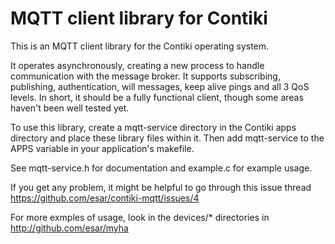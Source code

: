 MQTT client library for Contiki
===============================

This is an MQTT client library for the Contiki operating system.

It operates asynchronously, creating a new process to handle communication
with the message broker. It supports subscribing, publishing, authentication,
will messages, keep alive pings and all 3 QoS levels. In short, it should be
a fully functional client, though some areas haven't been well tested yet.

To use this library, create a mqtt-service directory in the Contiki apps
directory and place these library files within it. Then add mqtt-service to
the APPS variable in your application's makefile.

See mqtt-service.h for documentation and example.c for example usage.

If you get any problem, it might be helpful to go through this issue thread https://github.com/esar/contiki-mqtt/issues/4 

For more exmples of usage, look in the devices/* directories in
http://github.com/esar/myha
